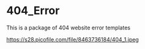 # 404_Error
This is a package of 404 website error templates


https://s28.picofile.com/file/8463736184/404_1.jpeg

